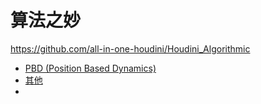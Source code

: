 # 算法之妙

https://github.com/all-in-one-houdini/Houdini_Algorithmic

* [PBD (Position Based Dynamics)](https://github.com/FofightFong/All_In_One/blob/master/HoudiniAlgorithmic/pbd.md)
* [其他](https://github.com/FofightFong/All_In_One/blob/master/HoudiniAlgorithmic/others.md)
* []()

